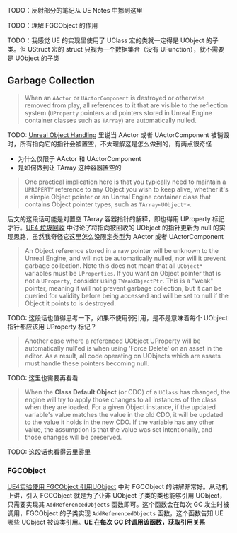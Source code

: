 TODO：反射部分的笔记从 UE Notes 中挪到这里

TODO：理解 FGCObject 的作用

TODO：我感觉 UE 的实现里使用了 UClass 宏的类就一定得是 UObject 的子类。但 UStruct 宏的 struct 只视为一个数据集合（没有 UFunction），就不需要是 UObject 的子类

## Garbage Collection

> When an `AActor` or `UActorComponent` is destroyed or otherwise removed from play, all references to it that are visible to the reflection system (`UProperty` pointers and pointers stored in Unreal Engine container classes such as `TArray`) are automatically nulled. 

TODO: [Unreal Object Handling](https://dev.epicgames.com/documentation/en-us/unreal-engine/unreal-object-handling-in-unreal-engine) 里说当 AActor 或者 UActorComponent 被销毁时，所有指向它的指针会被置空，不太理解这是怎么做到的，有两点很奇怪

* 为什么仅限于 AActor 和 UActorComponent
* 是如何做到让 TArray 这种容器置空的

> One practical implication here is that you typically need to maintain a `UPROPERTY` reference to any Object you wish to keep alive, whether it's a simple Object pointer or an Unreal Engine container class that contains Object pointer types, such as `TArray<UObject*>`.

后文的这段话可能是对置空 TArray 容器指针的解释，即也得用 UProperty 标记才行。[UE4 垃圾回收](https://zhuanlan.zhihu.com/p/67055774) 中讨论了将指向被回收的 UObject 的指针更新为 null 的实现思路，虽然我奇怪它这里怎么没限定类型为 AActor 或者 UActorComponent

> An Object reference stored in a raw pointer will be unknown to the Unreal Engine, and will not be automatically nulled, nor will it prevent garbage collection. Note this does not mean that all `UObject*` variables must be `UProperties`. If you want an Object pointer that is not a `UProperty`, consider using `TWeakObjectPtr`. This is a "weak" pointer, meaning it will not prevent garbage collection, but it can be queried for validity before being accessed and will be set to null if the Object it points to is destroyed.

TODO: 这段话也值得思考一下，如果不使用弱引用，是不是意味着每个 UObject 指针都应该用 UProperty 标记？

> Another case where a referenced UObject UProperty will be automatically null'ed is when using 'Force Delete' on an asset in the editor. As a result, all code operating on UObjects which are assets must handle these pointers becoming null.

TODO: 这里也需要再看看

> When the **Class Default Object** (or CDO) of a `UClass` has changed, the engine will try to apply those changes to all instances of the class when they are loaded. For a given Object instance, if the updated variable's value matches the value in the old CDO, it will be updated to the value it holds in the new CDO. If the variable has any other value, the assumption is that the value was set intentionally, and those changes will be preserved.

TODO: 这段话也看得云里雾里

### FGCObject

[UE4实验使用 FGCObject 引用UObject](https://blog.csdn.net/u013412391/article/details/108089684) 中对 FGCObject 的讲解非常好。从动机上讲，引入 FGCObject 就是为了让非 UObject 子类的类也能够引用 UObject，只需要实现其 `AddReferencedObjects` 函数即可。这个函数会在每次 GC 发生时被调用，FGCObject 的子类实现 `AddReferencedObjects` 函数，这个函数告知 UE 哪些 UObject 被该类引用。**UE 在每次 GC 时调用该函数，获取引用关系**
